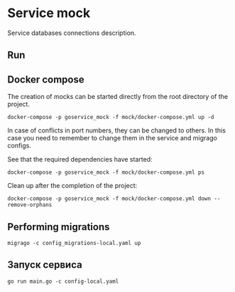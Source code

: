 Service mock
============

Service databases connections description.

## Run

## Docker compose

The creation of mocks can be started directly from the root directory of the project.  

    docker-compose -p goservice_mock -f mock/docker-compose.yml up -d

In case of conflicts in port numbers, they can be changed to others. In this case you need to remember to change them in the service and migrago configs.    

See that the required dependencies have started:  

    docker-compose -p goservice_mock -f mock/docker-compose.yml ps

Clean up after the completion of the project:

    docker-compose -p goservice_mock -f mock/docker-compose.yml down --remove-orphans

## Performing migrations

    migrago -c config_migrations-local.yaml up

## Запуск сервиса

    go run main.go -c config-local.yaml
